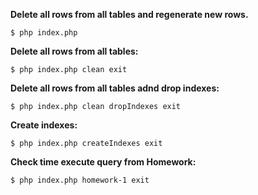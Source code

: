 **Delete all rows from all tables and regenerate new rows.**

`$ php index.php`

**Delete all rows from all tables:**

`$ php index.php clean exit`

**Delete all rows from all tables adnd drop indexes:**

`$ php index.php clean dropIndexes exit`

**Create indexes:**

`$ php index.php createIndexes exit`

**Check time execute query from Homework:**

`$ php index.php homework-1 exit`